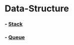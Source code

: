 # Data-Structure

### - [Stack](https://github.com/puter2712git/Data-Structure/tree/main/Stack)
### - [Queue](https://github.com/puter2712git/Data-Structure/tree/main/Queue)